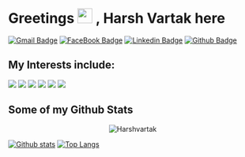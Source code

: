 # Greetings <img src="https://raw.githubusercontent.com/MartinHeinz/MartinHeinz/master/wave.gif" width="30px"> , Harsh Vartak here

[![Gmail Badge](https://img.shields.io/badge/-vartak.harsh@gmail.com-c14438?style=plastic&logo=Gmail&logoColor=white&link=mailto:vartak.harsh@gmail.com)](mailto:vartak.harsh@gmail.com) 
[![FaceBook Badge](https://img.shields.io/badge/-Harsh_Vartak-0072b1?style=plastic&logo=Facebook&logoColor=white&linkhttps://www.facebook.com/profile.php?id=100010606294316)](https://www.facebook.com/profile.php?id=100010606294316) 
[![Linkedin Badge](https://img.shields.io/badge/-Harsh_Vartak-0072b1?style=plastic&logo=Linkedin&logoColor=white&link=https://www.linkedin.com/in/harsh-vartak-a56835168/)](https://www.linkedin.com/in/harsh-vartak-a56835168/) 
[![Github Badge](https://img.shields.io/badge/-Harsh_Vartak-grey?style=plastic&logo=github&logoColor=white&link=https://github.com/Harshvartak/)](https://www.github.com/Harshvartak/) 

## My Interests include:
<div class="row" >
  <img src="https://img.shields.io/badge/django%20-%23092E20.svg?&style=for-the-badge&logo=django&logoColor=white">
  <img src="https://img.shields.io/badge/html5%20-%23E34F26.svg?&style=for-the-badge&logo=html5&logoColor=white">
  <img src="https://img.shields.io/badge/css3%20-%231572B6.svg?&style=for-the-badge&logo=css3&logoColor=white">
  <img src="https://img.shields.io/badge/mysql-%2300f.svg?&style=for-the-badge&logo=mysql&logoColor=white">
  <img src="https://img.shields.io/badge/bootstrap%20-%23563D7C.svg?&style=for-the-badge&logo=bootstrap&logoColor=white">
  <img src="https://img.shields.io/badge/postgres-%23316192.svg?&style=for-the-badge&logo=postgresql&logoColor=white">
</div>


## Some of my Github Stats
<p align=center> <img src=https://komarev.com/ghpvc/?username=Harshvartak&style=flat-square&color=blue alt=Harshvartak /> </p>

[![Github stats](https://github-readme-stats.vercel.app/api?username=Harshvartak&show_icons=true&include_all_commits=true)](https://github.com/Harshvartak/github-readme-stats)
[![Top Langs](https://github-readme-stats.vercel.app/api/top-langs/?username=Harshvartak&layout=compact)](https://github.com/Harshvartak/github-readme-stats)

